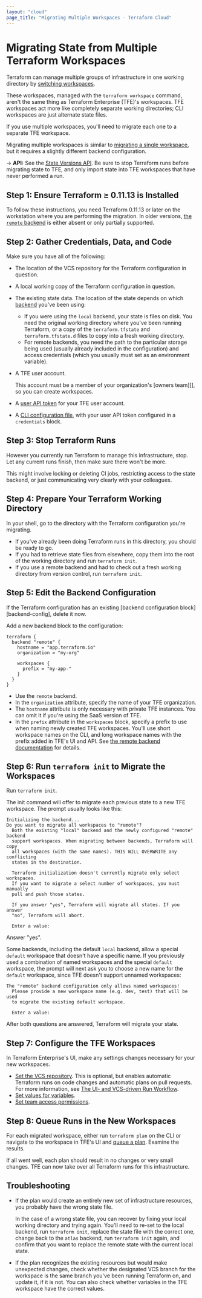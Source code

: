 ```yaml
---
layout: "cloud"
page_title: "Migrating Multiple Workspaces - Terraform Cloud"
---
```


[cli-workspaces]: /docs/state/workspaces.html
[user-token]: ../users-teams-organizations/users.html#api-tokens
[backend]: /docs/backends/index.html
[remote-backend]: /docs/backends/types/remote.html
[cli-credentials]: /docs/commands/cli-config.html#credentials

# Migrating State from Multiple Terraform Workspaces

Terraform can manage multiple groups of infrastructure in one working directory by [switching workspaces][cli-workspaces].

These workspaces, managed with the `terraform workspace` command, aren't the same thing as Terraform Enterprise (TFE)'s workspaces. TFE workspaces act more like completely separate working directories; CLI workspaces are just alternate state files.

If you use multiple workspaces, you'll need to migrate each one to a separate TFE workspace.

Migrating multiple workspaces is similar to [migrating a single workspace](./index.html), but it requires a slightly different backend configuration.

-> **API:** See the [State Versions API](../api/state-versions.html). Be sure to stop Terraform runs before migrating state to TFE, and only import state into TFE workspaces that have never performed a run.

## Step 1: Ensure Terraform ≥ 0.11.13 is Installed

To follow these instructions, you need Terraform 0.11.13 or later on the workstation where you are performing the migration. In older versions, [the `remote` backend][remote-backend] is either absent or only partially supported.

## Step 2: Gather Credentials, Data, and Code

Make sure you have all of the following:

- The location of the VCS repository for the Terraform configuration in question.
- A local working copy of the Terraform configuration in question.
- The existing state data. The location of the state depends on which [backend][] you've been using:
    - If you were using the `local` backend, your state is files on disk. You need the original working directory where you've been running Terraform, or a copy of the `terraform.tfstate` and `terraform.tfstate.d` files to copy into a fresh working directory.
    - For remote backends, you need the path to the particular storage being used (usually already included in the configuration) and access credentials (which you usually must set as an environment variable).
- A TFE user account.

    This account must be a member of your organization's [owners team][], so you can create workspaces.
- A [user API token][user-token] for your TFE user account.
- A [CLI configuration file][cli-credentials], with your user API token configured in a `credentials` block.

## Step 3: Stop Terraform Runs

However you currently run Terraform to manage this infrastructure, stop. Let any current runs finish, then make sure there won't be more.

This might involve locking or deleting CI jobs, restricting access to the state backend, or just communicating very clearly with your colleagues.

## Step 4: Prepare Your Terraform Working Directory

In your shell, go to the directory with the Terraform configuration you're migrating.

- If you've already been doing Terraform runs in this directory, you should be ready to go.
- If you had to retrieve state files from elsewhere, copy them into the root of the working directory and run `terraform init`.
- If you use a remote backend and had to check out a fresh working directory from version control, run `terraform init`.

## Step 5: Edit the Backend Configuration

If the Terraform configuration has an existing [backend configuration block][backend-config], delete it now.

Add a new backend block to the configuration:

``` hcl
terraform {
  backend "remote" {
    hostname = "app.terraform.io"
    organization = "my-org"

    workspaces {
      prefix = "my-app-"
    }
  }
}
```

- Use the `remote` backend.
- In the `organization` attribute, specify the name of your TFE organization.
- The `hostname` attribute is only necessary with private TFE instances. You can omit it if you're using the SaaS version of TFE.
- In the `prefix` attribute in the `workspaces` block, specify a prefix to use when naming newly created TFE workspaces. You'll use short workspace names on the CLI, and long workspace names with the prefix added in TFE's UI and API. See [the remote backend documentation][remote-backend] for details.

## Step 6: Run `terraform init` to Migrate the Workspaces

Run `terraform init`.

The init command will offer to migrate each previous state to a new TFE workspace. The prompt usually looks like this:

```
Initializing the backend...
Do you want to migrate all workspaces to "remote"?
  Both the existing "local" backend and the newly configured "remote" backend
  support workspaces. When migrating between backends, Terraform will copy
  all workspaces (with the same names). THIS WILL OVERWRITE any conflicting
  states in the destination.

  Terraform initialization doesn't currently migrate only select workspaces.
  If you want to migrate a select number of workspaces, you must manually
  pull and push those states.

  If you answer "yes", Terraform will migrate all states. If you answer
  "no", Terraform will abort.

  Enter a value:
```

Answer "yes".

Some backends, including the default `local` backend, allow a special `default` workspace that doesn't have a specific name. If you previously used a combination of named workspaces and the special `default` workspace, the prompt will next ask you to choose a new name for the `default` workspace, since TFE doesn't support unnamed workspaces:

```
The "remote" backend configuration only allows named workspaces!
  Please provide a new workspace name (e.g. dev, test) that will be used
  to migrate the existing default workspace.

  Enter a value:
```

After both questions are answered, Terraform will migrate your state.

## Step 7: Configure the TFE Workspaces


In Terraform Enterprise's UI, make any settings changes necessary for your new workspaces.

- [Set the VCS repository](../workspaces/settings.html#vcs-connection-and-repository). This is optional, but enables automatic Terraform runs on code changes and automatic plans on pull requests. For more information, see [The UI- and VCS-driven Run Workflow](../run/ui.html).
- [Set values for variables](../workspaces/variables.html).
- [Set team access permissions](../workspaces/access.html).

## Step 8: Queue Runs in the New Workspaces

For each migrated workspace, either run `terraform plan` on the CLI or navigate to the workspace in TFE's UI and [queue a plan](../run/ui.html#starting-runs). Examine the results.

If all went well, each plan should result in no changes or very small changes. TFE can now take over all Terraform runs for this infrastructure.

## Troubleshooting

- If the plan would create an entirely new set of infrastructure resources, you probably have the wrong state file.

    In the case of a wrong state file, you can recover by fixing your local working directory and trying again. You'll need to re-set to the local backend, run `terraform init`, replace the state file with the correct one, change back to the `atlas` backend, run `terraform init` again, and confirm that you want to replace the remote state with the current local state.
- If the plan recognizes the existing resources but would make unexpected changes, check whether the designated VCS branch for the workspace is the same branch you've been running Terraform on, and update it, if it is not. You can also check whether variables in the TFE workspace have the correct values.
